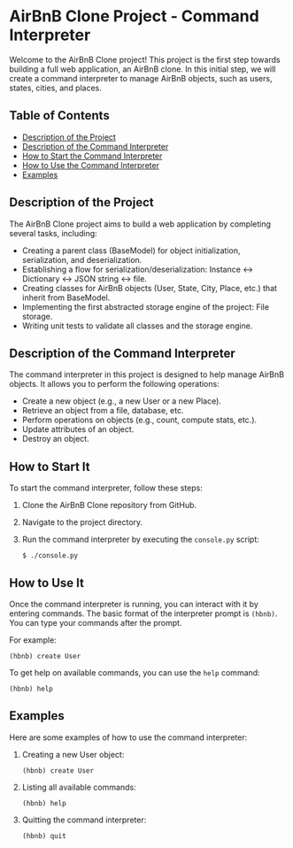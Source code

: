 # AirBnB Clone Project - Command Interpreter

Welcome to the AirBnB Clone project! This project is the first step towards building a full web application, an AirBnB clone. In this initial step, we will create a command interpreter to manage AirBnB objects, such as users, states, cities, and places.

## Table of Contents

- [Description of the Project](#description-of-the-project)
- [Description of the Command Interpreter](#description-of-the-command-interpreter)
- [How to Start the Command Interpreter](#how-to-start-it)
- [How to Use the Command Interpreter](#how-to-use-it)
- [Examples](#examples)

## Description of the Project

The AirBnB Clone project aims to build a web application by completing several tasks, including:
- Creating a parent class (BaseModel) for object initialization, serialization, and deserialization.
- Establishing a flow for serialization/deserialization: Instance <-> Dictionary <-> JSON string <-> file.
- Creating classes for AirBnB objects (User, State, City, Place, etc.) that inherit from BaseModel.
- Implementing the first abstracted storage engine of the project: File storage.
- Writing unit tests to validate all classes and the storage engine.

## Description of the Command Interpreter

The command interpreter in this project is designed to help manage AirBnB objects. It allows you to perform the following operations:
- Create a new object (e.g., a new User or a new Place).
- Retrieve an object from a file, database, etc.
- Perform operations on objects (e.g., count, compute stats, etc.).
- Update attributes of an object.
- Destroy an object.

## How to Start It

To start the command interpreter, follow these steps:

1. Clone the AirBnB Clone repository from GitHub.

2. Navigate to the project directory.

3. Run the command interpreter by executing the `console.py` script:

   ```
   $ ./console.py
   ```

## How to Use It

Once the command interpreter is running, you can interact with it by entering commands. The basic format of the interpreter prompt is `(hbnb)`. You can type your commands after the prompt.

For example:
```
(hbnb) create User
```

To get help on available commands, you can use the `help` command:

```
(hbnb) help
```

## Examples

Here are some examples of how to use the command interpreter:

1. Creating a new User object:
   ```
   (hbnb) create User
   ```

2. Listing all available commands:
   ```
   (hbnb) help
   ```

3. Quitting the command interpreter:
   ```
   (hbnb) quit
   ```
